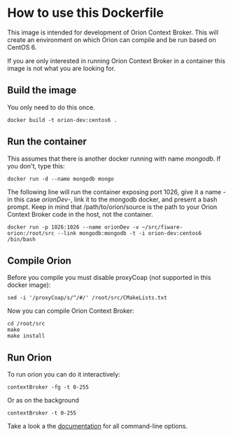 # How to use this Dockerfile

This image is intended for development of Orion Context Broker. This will create an environment on which Orion can compile and be run based on CentOS 6.

If you are only interested in running Orion Context Broker in a container this image is not what you are looking for. 

## Build the image

You only need to do this once.

    docker build -t orion-dev:centos6 .
    
## Run the container

This assumes that there is another docker running with name $mongodb$. If you don't, type this:

    docker run -d --name mongodb mongo

The following line will run the container exposing port 1026, give it a name -in this case $orionDev$-, link it to the mongodb docker, and present a bash prompt. Keep in mind that /path/to/orion/source is the path to your Orion Context Broker code in the host, not the container. 

    docker run -p 1026:1026 --name orionDev -v ~/src/fiware-orion:/root/src --link mongodb:mongodb -t -i orion-dev:centos6 /bin/bash

## Compile Orion

Before you compile you must disable proxyCoap (not supported in this docker image):

    sed -i '/proxyCoap/s/^/#/' /root/src/CMakeLists.txt    

Now you can compile Orion Context Broker:

    cd /root/src
    make
    make install

## Run Orion

To run orion you can do it interactively:

    contextBroker -fg -t 0-255

Or as on the background
    
    contextBroker -t 0-255

Take a look a the [documentation](http://forge.fiware.org/plugins/mediawiki/wiki/fiware/index.php/Publish/Subscribe_Broker_-_Orion_Context_Broker_-_Installation_and_Administration_Guide#Command_line_options) for all command-line options.

